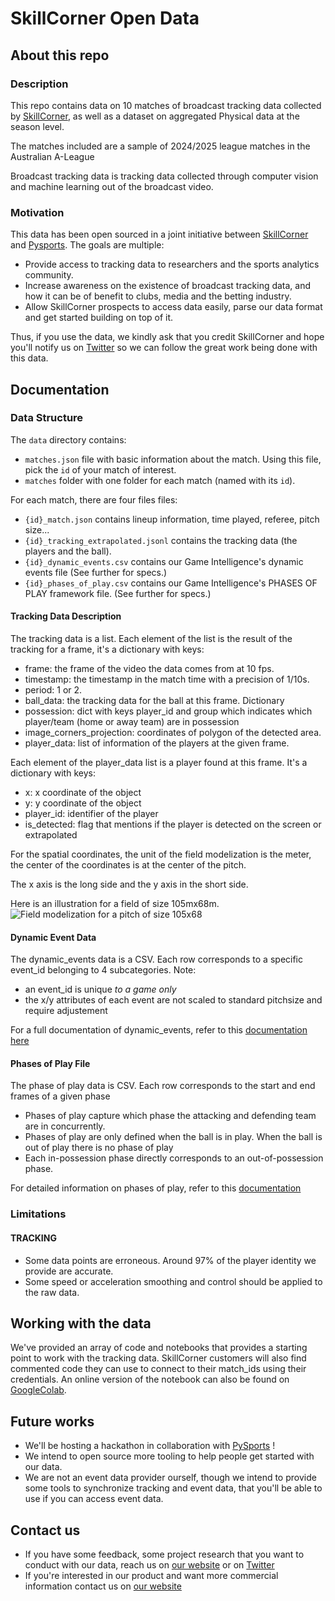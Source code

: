 # SkillCorner Open Data

## About this repo

### Description

This repo contains data on 10 matches of broadcast tracking data collected by [SkillCorner](https://skillcorner.com), as well as a dataset on aggregated Physical data at the season level.

The matches included are a sample of 2024/2025 league matches in the Australian A-League

Broadcast tracking data is tracking data collected through computer vision and machine learning out of the broadcast video.


### Motivation

This data has been open sourced in a joint initiative between [SkillCorner](https://skillcorner.com) and [Pysports](https://www.youtube.com/channel/UCUBFJYcag8j2rm_9HkrrA7w). The goals are multiple:
* Provide access to tracking data to researchers and the sports analytics community.
* Increase awareness on the existence of broadcast tracking data, and how it can be of benefit to clubs, media and the betting industry.
* Allow SkillCorner prospects to access data easily, parse our data format and get started building on top of it.

Thus, if you use the data, we kindly ask that you credit SkillCorner and hope you'll notify us on [Twitter](https://twitter.com/skillcorner) so we can follow the great work being done with this data.

## Documentation

### Data Structure

The `data` directory contains:

* `matches.json` file with basic information about the match. Using this file, pick the `id` of your match of interest.
* `matches` folder with one folder for each match (named with its `id`).

For each match, there are four files files:

* `{id}_match.json` contains lineup information, time played, referee, pitch size...
* `{id}_tracking_extrapolated.jsonl` contains the tracking data (the players and the ball).
* `{id}_dynamic_events.csv` contains our Game Intelligence's dynamic events file (See further for specs.)
* `{id}_phases_of_play.csv` contains our Game Intelligence's PHASES OF PLAY framework file. (See further for specs.)

#### Tracking Data Description

The tracking data is a list. Each element of the list is the result of the tracking for a frame, it's a dictionary with keys:


* frame: the frame of the video the data comes from at 10 fps.
* timestamp: the timestamp in the match time with a precision of 1/10s.
* period: 1 or 2.
* ball_data: the tracking data for the ball at this frame. Dictionary
* possession: dict with keys player_id and group which indicates which player/team (home or away team) are in possession
* image_corners_projection: coordinates of polygon of the detected area. 
* player_data: list of information of the players at the given frame.  

Each element of the player_data list is a player found at this frame. It's a dictionary with keys:

* x: x coordinate of the object
* y: y coordinate of the object
* player_id: identifier of the player
* is_detected: flag that mentions if the player is detected on the screen or extrapolated


For the spatial coordinates, the unit of the field modelization is the meter, the center of the coordinates is at the center of the pitch.

The x axis is the long side and the y axis in the short side.

Here is an illustration for a field of size 105mx68m.
![Field modelization for a pitch of size 105x68](resources/field.jpg)


#### Dynamic Event Data

The dynamic_events data is a CSV. Each row corresponds to a specific event_id belonging to 4 subcategories.
Note:
* an event_id is unique *to a game only*
* the x/y attributes of each event are not scaled to standard pitchsize and require adjustement

For a full documentation of dynamic_events, refer to this [documentation here](https://26560301.fs1.hubspotusercontent-eu1.net/hubfs/26560301/Guides/Dynamic%20Events/20250216%20-%20Dynamic%20Events%20CSV%20Specifications.pdf)

#### Phases of Play File

The phase of play data is CSV. Each row corresponds to the start and end frames of a given phase

* Phases of play capture which phase the attacking and defending team are in concurrently.
* Phases of play are only defined when the ball is in play. When the ball is out of play there is no phase of play
* Each in-possession phase directly corresponds to an out-of-possession phase.

For detailed information on phases of play, refer to this [documentation](https://26560301.fs1.hubspotusercontent-eu1.net/hubfs/26560301/Guides/Phases%20of%20Play/20250216%20-%20Phases%20of%20Play%20CSV%20Specifications.pdf)

### Limitations

#### TRACKING
* Some data points are erroneous. Around 97% of the player identity we provide are accurate.
* Some speed or acceleration smoothing and control should be applied to the raw data.

## Working with the data

We've provided an array of code and notebooks that provides a starting point to work with the tracking data. SkillCorner customers will also find commented code they can use to connect to their match_ids using their credentials.
An online version of the notebook can also be found on [GoogleColab](https://colab.research.google.com/drive/1ZwV38eBIC_odRtv6lmItMSOJXKMlgJFR#scrollTo=1d78e2a0-342e-4f38-921b-73d4ed742346).

## Future works

* We'll be hosting a hackathon in collaboration with [PySports](pysport.org/analytics-cup) !
* We intend to open source more tooling to help people get started with our data.
* We are not an event data provider ourself, though we intend to provide some tools to synchronize tracking and event data, that you'll be able to use if you can access event data.

## Contact us

* If you have some feedback, some project research that you want to conduct with our data, reach us on [our website](https://skillcorner.com/#contact-section) or on [Twitter](https://twitter.com/skillcorner)
* If you're interested in our product and want more commercial information contact us on [our website](https://skillcorner.com/#contact-section)
